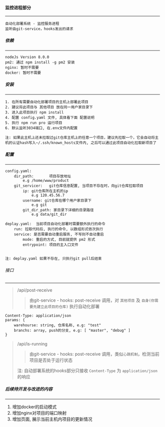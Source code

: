 #### 监控进程部分
----
    自动化部署系统 - 监控服务进程
    监听由git-service，hooks发出的请求


##### 依赖
----
    nodeJs Version 8.0.0
    pm2: 通过 npm install -g pm2 安装
    nginx: 暂时不需要
    docker: 暂时不需要


##### 安装
----
    1. 在所有需要自动化部署项目的主机上部署此项目
    2. 建议将此项目与 其他项目 放在同一用户家目录下
    3. 进入此项目执行 npm install 
    4. 配置 config.yaml 文件, 具体看下面 配置说明
    5. 执行 npm run pro 运行项目
    6. 默认监听3034端口, 在.env文件内配置

    注: 如果此主机上还未拉取过git仓库主机上的任意一个项目，建议先拉取一个，它会自动将主机的认证hash写入~/.ssh/known_hosts文件内, 之后可以通过此项目自动化拉取新项目了

##### 配置
----
    config.yaml:
        dir_path:       项目存放地址
            e.g /home/www/product
        git_servicer:   git仓库信息配置, 当项目不存在时，向git仓库拉取项目
            ip: git仓库所在主机的ip
                e.g 120.45.56.7
            username: git仓库在哪个用户家目录下
                e.g git
            git_dir_path: 家目录下详细的目录路径
                e.g data/git_dir

    deplay.yaml:  当前项目自动化部署时需要额外执行的命令
        run: 拉取代码后, 执行的命令, 以数组形式依次执行
        service: 是否需要自动重启服务, 不写则不自动重启
            mode: 重启的方式, 目前就提供 pm2 形式
            entrypoint: 项目的主入口文件


    注: deplay.yaml 如果不存在, 只执行git pull后结束


###### 接口 
----
> /api/post-receive
>> 由git-service - hooks: post-receive 调用，对 `其他项目` 及 `自身(你需要先建立此项目的仓库)` 执行自动化部署
    
    Content-Type: application/json
    params: {
        warehourse: string, 仓库名称, e.g: "test"
        branchs: array, push的分支, e.g: [ "master", "debug" ]
    }

> /api/is-running
>> 由git-service - hooks: post-receive 调用，类似`心跳机制`，检测当前项目是否处于运行状态
>
> 注: 自动部署系统的hooks部分只接收 `Content-Type` 为 `application/json` 的响应


##### 后续待开发与改进的内容
----
1.  增加docker的启动模式
2.  增加nginx对项目的端口映射
3.  增加页面, 展示当前主机内项目的更新情况

